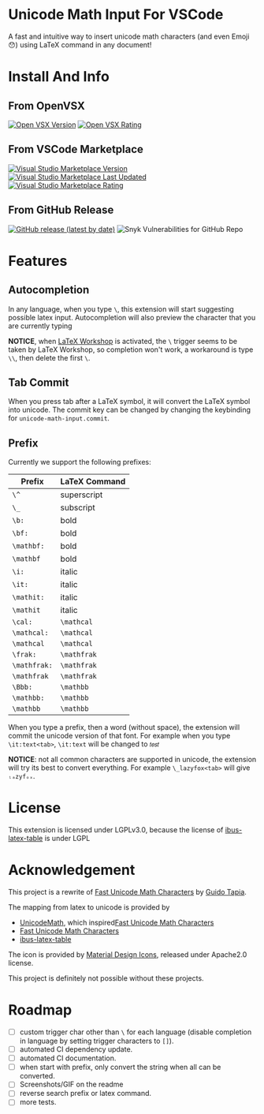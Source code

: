 # Unicode Math Input For VSCode

A fast and intuitive way to insert unicode math characters (and even Emoji 😯) using LaTeX command in any document!

# Install And Info

## From OpenVSX

[![Open VSX Version](https://img.shields.io/open-vsx/v/czhang03/unicode-math-input)](https://open-vsx.org/extension/czhang03/unicode-math-input/)
[![Open VSX Rating](https://img.shields.io/open-vsx/rating/czhang03/unicode-math-input)](https://open-vsx.org/extension/czhang03/unicode-math-input/)

## From VSCode Marketplace

[![Visual Studio Marketplace Version](https://img.shields.io/visual-studio-marketplace/v/czhang03.unicode-math-input)](https://marketplace.visualstudio.com/items?itemName=czhang03.unicode-math-input)
[![Visual Studio Marketplace Last Updated](https://img.shields.io/visual-studio-marketplace/last-updated/czhang03.unicode-math-input)](https://marketplace.visualstudio.com/items?itemName=czhang03.unicode-math-input)
[![Visual Studio Marketplace Rating](https://img.shields.io/visual-studio-marketplace/r/czhang03.unicode-math-input)](https://marketplace.visualstudio.com/items?itemName=czhang03.unicode-math-input)

## From GitHub Release

[![GitHub release (latest by date)](https://img.shields.io/github/v/release/czhang03/unicode-math-vscode)](https://github.com/czhang03/unicode-math-vscode/releases)
![Snyk Vulnerabilities for GitHub Repo](https://img.shields.io/snyk/vulnerabilities/github/czhang03/unicode-math-vscode)


# Features

## Autocompletion

In any language, when you type `\`, this extension will start suggesting possible latex input. 
Autocompletion will also preview the character that you are currently typing

**NOTICE**, when [LaTeX Workshop](https://github.com/James-Yu/LaTeX-Workshop) is activated, 
the `\` trigger seems to be taken by LaTeX Workshop, so completion won't work,
a workaround is type `\\`, then delete the first `\`. 


## Tab Commit

When you press tab after a LaTeX symbol, it will convert the LaTeX symbol into unicode.
The commit key can be changed by changing the keybinding for `unicode-math-input.commit`.

## Prefix 

Currently we support the following prefixes:

| Prefix  | LaTeX Command |
| --- | --- |
| `\^`  | superscript |
| `\_`  | subscript |
|`\b:` | bold |
|`\bf:` | bold |
|`\mathbf:` | bold |
|`\mathbf` | bold |
|`\i:` | italic |
|`\it:` | italic |
|`\mathit:` | italic |
|`\mathit` | italic |
|`\cal:` | `\mathcal` |
|`\mathcal:` | `\mathcal` |
|`\mathcal` | `\mathcal` |
|`\frak:` | `\mathfrak` |
|`\mathfrak:` | `\mathfrak` |
|`\mathfrak` | `\mathfrak` |
|`\Bbb:` | `\mathbb` |
|`\mathbb:` | `\mathbb` |
|`\mathbb` | `\mathbb` |

When you type a prefix, then a word (without space),
the extension will commit the unicode version of that font.
For example when you type `\it:text<tab>`, `\it:text` will be changed to `𝑡𝑒𝑠𝑡`

**NOTICE**: not all common characters are supported in unicode, 
the extension will try its best to convert everything. 
For example `\_lazyfox<tab>` will give `ₗₐzyfₒₓ`.

# License

This extension is licensed under LGPLv3.0,
because the license of [ibus-latex-table](https://github.com/moebiuscurve/ibus-table-others/blob/main/tables/latex.txt) is under LGPL

# Acknowledgement 

This project is a rewrite of [Fast Unicode Math Characters](https://github.com/gatapia/unicode-math-input)
by [Guido Tapia](https://github.com/gatapia). 

The mapping from latex to unicode is provided by 

- [UnicodeMath](https://github.com/mvoidex/UnicodeMath), which inspired[Fast Unicode Math Characters](https://github.com/gatapia/unicode-math-input)
- [Fast Unicode Math Characters](https://github.com/gatapia/unicode-math-input)
- [ibus-latex-table](https://github.com/moebiuscurve/ibus-table-others/blob/main/tables/latex.txt)

The icon is provided by [Material Design Icons](https://pictogrammers.com/library/mdi/icon/math-integral/), 
released under Apache2.0 license.

This project is definitely not possible without these projects.


# Roadmap

- [ ] custom trigger char other than `\` for each language (disable completion in language by setting trigger characters to `[]`).
- [ ] automated CI dependency update.
- [ ] automated CI documentation.
- [ ] when start with prefix, only convert the string when all can be converted.
- [ ] Screenshots/GIF on the readme
- [ ] reverse search prefix or latex command.
- [ ] more tests.